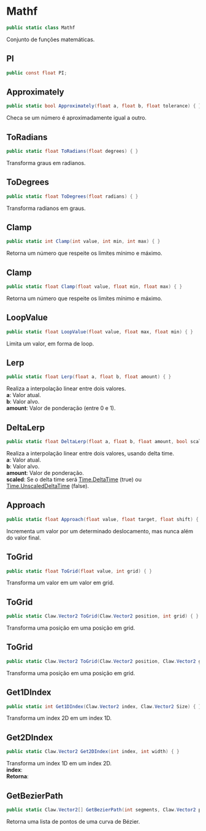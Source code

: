 # Mathf
```csharp
public static class Mathf
```
Conjunto de funções matemáticas.<br />
## PI
```csharp
public const float PI;
```
## Approximately
```csharp
public static bool Approximately(float a, float b, float tolerance) { }
```
Checa se um número é aproximadamente igual a outro.<br />
## ToRadians
```csharp
public static float ToRadians(float degrees) { }
```
Transforma graus em radianos.<br />
## ToDegrees
```csharp
public static float ToDegrees(float radians) { }
```
Transforma radianos em graus.<br />
## Clamp
```csharp
public static int Clamp(int value, int min, int max) { }
```
Retorna um número que respeite os limites mínimo e máximo.<br />
## Clamp
```csharp
public static float Clamp(float value, float min, float max) { }
```
Retorna um número que respeite os limites mínimo e máximo.<br />
## LoopValue
```csharp
public static float LoopValue(float value, float max, float min) { }
```
Limita um valor, em forma de loop.<br />
## Lerp
```csharp
public static float Lerp(float a, float b, float amount) { }
```
Realiza a interpolação linear entre dois valores.<br />
**a**: Valor atual.<br />
**b**: Valor alvo.<br />
**amount**: Valor de ponderação (entre 0 e 1).<br />
## DeltaLerp
```csharp
public static float DeltaLerp(float a, float b, float amount, bool scaled) { }
```
Realiza a interpolação linear entre dois valores, usando delta time.<br />
**a**: Valor atual.<br />
**b**: Valor alvo.<br />
**amount**: Valor de ponderação.<br />
**scaled**: Se o delta time será [Time.DeltaTime](/Claw/Time.md#DeltaTime) (true) ou [Time.UnscaledDeltaTime](/Claw/Time.md#UnscaledDeltaTime) (false).<br />
## Approach
```csharp
public static float Approach(float value, float target, float shift) { }
```
Incrementa um valor por um determinado deslocamento, mas nunca além do valor final.<br />
## ToGrid
```csharp
public static float ToGrid(float value, int grid) { }
```
Transforma um valor em um valor em grid.<br />
## ToGrid
```csharp
public static Claw.Vector2 ToGrid(Claw.Vector2 position, int grid) { }
```
Transforma uma posição em uma posição em grid.<br />
## ToGrid
```csharp
public static Claw.Vector2 ToGrid(Claw.Vector2 position, Claw.Vector2 grid) { }
```
Transforma uma posição em uma posição em grid.<br />
## Get1DIndex
```csharp
public static int Get1DIndex(Claw.Vector2 index, Claw.Vector2 Size) { }
```
Transforma um index 2D em um index 1D.<br />
## Get2DIndex
```csharp
public static Claw.Vector2 Get2DIndex(int index, int width) { }
```
Transforma um index 1D em um index 2D.<br />
**index**: <br />
**Retorna**: <br />
## GetBezierPath
```csharp
public static Claw.Vector2[] GetBezierPath(int segments, Claw.Vector2 point0, Claw.Vector2 point1, Claw.Vector2 point2, Claw.Vector2 point3) { }
```
Retorna uma lista de pontos de uma curva de Bézier.<br />
